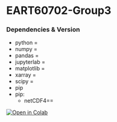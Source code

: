 # EART60702-Group3

### Dependencies & Version
- python = 
- numpy =
- pandas =
- jupyterlab = 
- matplotlib = 
- xarray = 
- scipy =
- pip
- pip:
  - netCDF4==
 

[![Open in Colab](https://colab.research.google.com/assets/colab-badge.svg)](
https://colab.research.google.com/github/JYHYL/EART60702-Group3/blob/Stacking/Stacking.ipynb)
